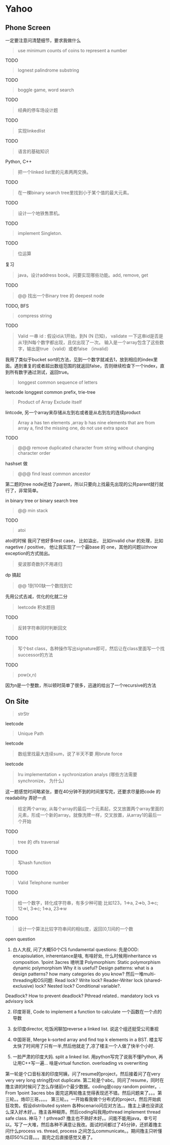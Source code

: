 # Yahoo

## Phone Screen

一定要注意问清楚细节，要求我做什么

> use minimum counts of coins to represent a number

TODO

> lognest palindrome substring

TODO

> boggle game, word search

TODO


> 经典的停车场设计题 

TODO

> 实现linkedlist 

TODO

> 

> 语言的基础知识

Python, C++

> 把一个linked list里的元素两两交换。

TODO

> 在一棵binary search tree里找到小于某个值的最大元素。

TODO

> 设计一个地铁售票机。

TODO

> implement Singleton.

TODO

> 位运算

复习

> java，设计address book。问要实现哪些功能。add, remove, get

TODO

> @@ 找出一个Binary tree 的 deepest node

TODO, BFS

> compress string

TODO

> Valid 一串 id : 假设id从1开始，到N (N 已知)， validate 一下这串id是否是从1到N每个数字都出现，且仅出现了一次。 输入是一个array包含了这些数字，输出是true （valid）或者false （invalid）

我用了类似于bucket sort的方法，见到一个数字就减去1，放到相应的index里面。遇到重复的或者超出数组范围的就返回false，否则继续检查下一个index，直到所有数字通过测试，返回true。

> longgest common sequence of letters

leetcode longgest common prefix, trie-tree

> Product of Array Exclude itself

lintcode, 另一个array来存储从左到右或者是从右到左的连续product

> Array a has ten elements ,array b has nine elements that are from array a, find the missing one, do not use extra space

TODO

> @@@ remove duplicated character from string without changing character order

hashset 做

> @@@ find least common ancestor

第二题的tree node还给了parent，所以只要向上找最先出现的公共parent就行就行了，非常简单。

in binary tree or binary search tree

> @@ min stack

TODO

> atoi

atoi的时候 我问了他好多test case， 比如溢出， 比如invalid char 的处理，比如 nagetive / positive， 他让我实现了一个最base 的 one，其他的问题以throw exception的方式抛出。

> 斐波那奇数列不用递归

dp 搞起

> @@ 1到100缺一个数找到它

先用公式去减，优化的化就二分

> leetcode 积水题目

TODO

> 反转字符串同时判断回文

TODO

> 写个bst class，各种操作写出signature即可，然后让在class里面写一个找successor的方法

TODO

> pow(x,n)

因为n是一个整数，所以顿时简单了很多，迅速的给出了一个recursive的方法

## On Site

> strStr

leetcode

> Unique Path

leetcode

> 数组里找最大连续sum，说了半天不要 
用brute force

leetcode

> lru implementation + sychronization analys (哪些方法需要 synchronize， 为什么)

这一题感觉时间略紧张，要在40分钟不到的时间里写完，还要求尽量把code 的readability 弄好一点

> 给定两个array, 从每个array的最后一个元素起，交叉放置两个array里面的元素，形成一个新的array。就像洗牌一样，交叉放置，从array1的最后一个开始

TODO

> tree 的 dfs traversal

TODO


> 写hash function

TODO

> Valid Telephone number

TODO

> 给一个数字，转化成字符串，有多少种可能
比如123，1=>a, 2=>b, 3=>c; 12=>l, 3=>c;  1=>a, 23=>w

TODO

> 设计一个算法比较字符串间的相似度，返回[0,1]间的一个数

open question


1. 白人大叔, 问了大概50个CS fundamental questions: 
先是OOD:
encapisulation, inherentance是啥, 有啥好处, 什么时候用inheritance vs composition. 1point 3acres 璁哄潧
Polymorphism:
Static polymorphism
dynamic polymorphism
Why it is useful?
Design patterns:
what is a design patterns?
how many categories do you know?
然后一堆multi-threading和OS问题:
Read lock? Write lock? Reader-Writer lock (shared-exclusive) lock? Nested lock? Conditional variable?. 

Deadlock? How to prevent deadlock?
Pthread related..
mandatory lock vs advisory lock


2. 印度哥哥, Code to implement a function to calculate 一个函数在一个点的导数


3. 女印度director, 吃饭闲聊加reverse a linked list. 说这个组还挺受公司重视

4. 中国哥哥, Merge k-sorted array and find top k elements in a BST. 楼主写太快了时间用了只有一半,然后他就走了,凉了楼主一个人做了快半个小时.

5. 一脸严肃的印度大妈. split a linked list. 用python写完了说我不懂Python, 再让用C++写一遍... 啥是virtual function. overloading vs overwriting


第一轮是个口音标准的印度阿姨，问了resume的project，然后接着问了在very very very long string找not duplicate.
第二轮是个abc。同问了resume，同时在撸主讲的时候问了怎么存储前n个最少数据。coding是copy random pointer。. From 1point 3acres bbs
面完这两轮撸主觉得表现还不错。然后问题来了。。。第三轮。。烙印三哥。。。。
第三轮。。一开始看我做个分布式的project，然后开始疯狂攻势。假设distributed system 各种scenario问应对方法。。撸主上课也没讲这么深入好木好。。撸主各种糊弄。然后coding叫我用pthread implement thread safe class. 神马？！pthread? 撸主也不熟好木好。。问能不能用java，幸亏可以。写了一大堆，然后各种不满意让我改。面试时间都过了45分钟，还抓着撸主问什么process vs. thread, process 之间怎么communicate。。期间撸主只听懂烙印50%口音。。。面完之后直接感觉又悬了。